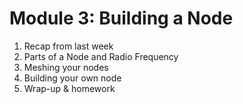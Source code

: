 # Module 3: Building a Node

1. Recap from last week
1. Parts of a Node and Radio Frequency
1. Meshing your nodes
1. Building your own node
1. Wrap-up & homework
